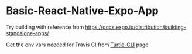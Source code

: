 # Basic-React-Native-Expo-App

Try building with reference from https://docs.expo.io/distribution/building-standalone-apps/

Get the env vars needed for Travis CI from [Turtle-CLI](https://github.com/expo/turtle-cli-example) page
